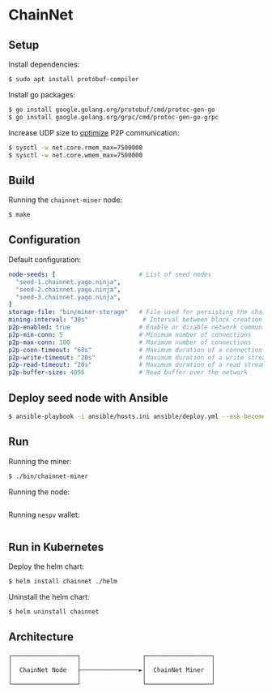 # ChainNet
## Setup
Install dependencies: 
```bash
$ sudo apt install protobuf-compiler 
```

Install go packages: 
```bash
$ go install google.golang.org/protobuf/cmd/protoc-gen-go
$ go install google.golang.org/grpc/cmd/protoc-gen-go-grpc
```

Increase UDP size to [optimize](https://github.com/quic-go/quic-go/wiki/UDP-Buffer-Sizes) P2P communication:  
```bash
$ sysctl -w net.core.rmem_max=7500000
$ sysctl -w net.core.wmem_max=7500000
```
## Build
Running the `chainnet-miner` node:
```bash
$ make
```

## Configuration
Default configuration: 
```yaml
node-seeds: [                       # List of seed nodes
  "seed-1.chainnet.yago.ninja",
  "seed-2.chainnet.yago.ninja",
  "seed-3.chainnet.yago.ninja",
]
storage-file: "bin/miner-storage"   # File used for persisting the chain status
mining-interval: "30s"               # Interval between block creation
p2p-enabled: true                   # Enable or disable network communication
p2p-min-conn: 5                     # Minimum number of connections
p2p-max-conn: 100                   # Maximum number of connections
p2p-conn-timeout: "60s"             # Maximum duration of a connection
p2p-write-timeout: "20s"            # Maximum duration of a write stream
p2p-read-timeout: "20s"             # Maximum duration of a read stream
p2p-buffer-size: 4096               # Read buffer over the network
```

## Deploy seed node with Ansible 
```bash
$ ansible-playbook -i ansible/hosts.ini ansible/deploy.yml --ask-become-pass
```

## Run
Running the miner:
```bash
$ ./bin/chainnet-miner 
```

Running the node:
```bash

```

Running `nespv` wallet:
```bash

```

## Run in Kubernetes 
Deploy the helm chart: 
```bash
$ helm install chainnet ./helm
```

Uninstall the helm chart: 
```bash
$ helm uninstall chainnet
```

## Architecture
```ascii
┌──────────────────┐                 ┌──────────────────┐
│                  │                 │                  │
│  ChainNet Node   ├────────────────►│  ChainNet Miner  │
│                  │                 │                  │
└──────────────────┘                 └──────────────────┘
```
